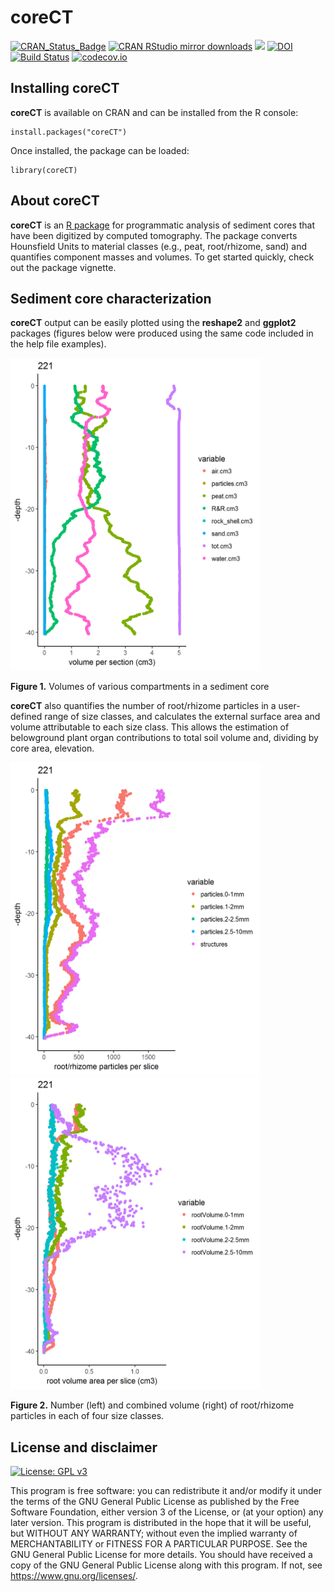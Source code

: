 # coreCT

[![CRAN_Status_Badge](http://www.r-pkg.org/badges/version/coreCT)](https://cran.r-project.org/package=coreCT) [![CRAN RStudio mirror downloads](http://cranlogs.r-pkg.org/badges/coreCT)](https://cran.r-project.org/package=coreCT) [![](http://cranlogs.r-pkg.org/badges/grand-total/coreCT)](https://cran.r-project.org/package=coreCT) [![DOI](https://zenodo.org/badge/DOI/10.5281/zenodo.889651.svg)](https://doi.org/10.5281/zenodo.889651) 
[![Build Status](https://travis-ci.org/troyhill/coreCT.svg?branch=master)](https://travis-ci.org/troyhill/coreCT) [![codecov.io](https://codecov.io/github/r-lib/coreCT/coverage.svg?branch=master)](https://codecov.io/github/r-lib/coreCT?branch=master)

  
    

## Installing **coreCT**

**coreCT** is available on CRAN and can be installed from the R console:

    install.packages("coreCT") 
    


Once installed, the package can be loaded:
    
    library(coreCT)

  
  

## About **coreCT**

**coreCT** is an [R package](https://cran.r-project.org/package=coreCT) for programmatic analysis of sediment cores that have been digitized by computed tomography. The package converts Hounsfield Units to material classes (e.g., peat, root/rhizome, sand) and quantifies component masses and volumes. To get started quickly, check out the package vignette.


## Sediment core characterization

**coreCT** output can be easily plotted using the **reshape2** and **ggplot2** packages (figures below were produced using the same code included in the help file examples).


<img src="https://raw.githubusercontent.com/troyhill/images/master/221_20160607_Vol.png" width="400" height="500" />


**Figure 1.** Volumes of various compartments in a sediment core



**coreCT** also quantifies the number of root/rhizome particles in a user-defined range of size classes, and calculates the external surface area and volume attributable to each size class. This allows the estimation of belowground plant organ contributions to total soil volume and, dividing by core area, elevation.


<img src="https://raw.githubusercontent.com/troyhill/images/master/221_20160607_Particles.png" width="400" height="500" /> <img src="https://raw.githubusercontent.com/troyhill/images/master/221_20160607_rootVol.png" width="400" height="500" />


**Figure 2.** Number (left) and combined volume (right) of root/rhizome particles in each of four size classes.





## License and disclaimer

[![License: GPL v3](https://img.shields.io/badge/License-GPL%20v3-blue.svg)](https://www.gnu.org/licenses/gpl-3.0)

This program is free software: you can redistribute it and/or modify it under the terms of the GNU General Public License as published by the Free Software Foundation, either version 3 of the License, or (at your option) any later version. This program is distributed in the hope that it will be useful, but WITHOUT ANY WARRANTY; without even the implied warranty of MERCHANTABILITY or FITNESS FOR A PARTICULAR PURPOSE.  See the GNU General Public License for more details. You should have received a copy of the GNU General Public License along with this program.  If not, see <https://www.gnu.org/licenses/>.
